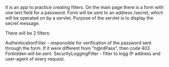 It is an app to practice creating filters. On the main page there is a form with one text field for a password. Form will
be sent to an address /secret, which will be operated on by a servlet. Purpose of the servlet is to display the secret
message.

There will be 2 filters:

AuthenticationFilter - responsible for verification of the password sent through the form. If it were different from 
"h@rdPass", then code 403 Forbidden will be sent. 
SecurityLoggingFilter - filter to logg IP address and user-agent of every request.
